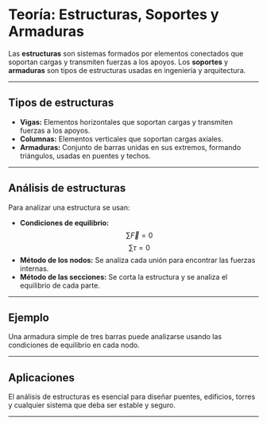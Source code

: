 
# Teoría: Estructuras, Soportes y Armaduras

Las **estructuras** son sistemas formados por elementos conectados que soportan cargas y transmiten fuerzas a los apoyos. Los **soportes** y **armaduras** son tipos de estructuras usadas en ingeniería y arquitectura.

---

## Tipos de estructuras

- **Vigas:** Elementos horizontales que soportan cargas y transmiten fuerzas a los apoyos.
- **Columnas:** Elementos verticales que soportan cargas axiales.
- **Armaduras:** Conjunto de barras unidas en sus extremos, formando triángulos, usadas en puentes y techos.

---

## Análisis de estructuras

Para analizar una estructura se usan:
- **Condiciones de equilibrio:**  
  $$ \sum \vec{F} = 0 $$
  $$ \sum \tau = 0 $$
- **Método de los nodos:** Se analiza cada unión para encontrar las fuerzas internas.
- **Método de las secciones:** Se corta la estructura y se analiza el equilibrio de cada parte.

---

## Ejemplo

Una armadura simple de tres barras puede analizarse usando las condiciones de equilibrio en cada nodo.

---

## Aplicaciones

El análisis de estructuras es esencial para diseñar puentes, edificios, torres y cualquier sistema que deba ser estable y seguro.

---
